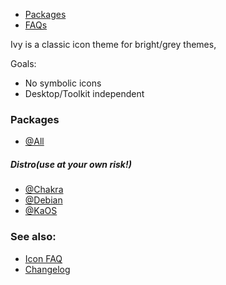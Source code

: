 * [Packages](#packages)
* [FAQs](#see-also)

Ivy is a classic icon theme for bright/grey themes,

Goals:

* No symbolic icons
* Desktop/Toolkit independent

### Packages

* [@All](https://github.com/sixsixfive/Ivy/releases/latest)

##### Distro(use at your own risk!) 

* [@Chakra](https://chakraos.org/ccr/packages.php?ID=7715)
* [@Debian](https://raw.githubusercontent.com/sixsixfive/Ivy/master/dist/ivy-icon-theme_1.0-1_all.deb)
* [@KaOS](https://github.com/KaOS-Community-Packages/ivy-icon-theme)

### See also:

* [Icon FAQ](https://github.com/sixsixfive/Ivy/tree/master/faq.md)
* [Changelog](https://github.com/sixsixfive/Ivy/releases/latest)
